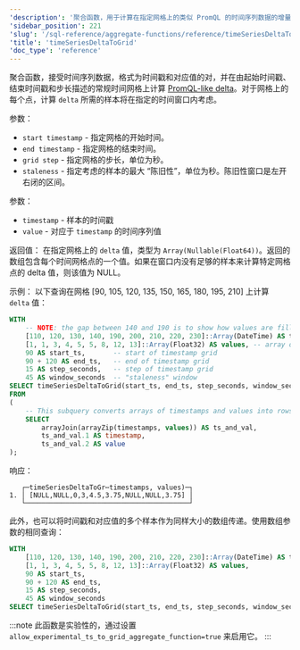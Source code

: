 ```yaml
---
'description': '聚合函数，用于计算在指定网格上的类似 PromQL 的时间序列数据的增量。'
'sidebar_position': 221
'slug': '/sql-reference/aggregate-functions/reference/timeSeriesDeltaToGrid'
'title': 'timeSeriesDeltaToGrid'
'doc_type': 'reference'
---
```


聚合函数，接受时间序列数据，格式为时间戳和对应值的对，并在由起始时间戳、结束时间戳和步长描述的常规时间网格上计算 [PromQL-like delta](https://prometheus.io/docs/prometheus/latest/querying/functions/#delta)。对于网格上的每个点，计算 `delta` 所需的样本将在指定的时间窗口内考虑。

参数：
- `start timestamp` - 指定网格的开始时间。
- `end timestamp` - 指定网格的结束时间。
- `grid step` - 指定网格的步长，单位为秒。
- `staleness` - 指定考虑的样本的最大 “陈旧性”，单位为秒。陈旧性窗口是左开右闭的区间。

参数：
- `timestamp` - 样本的时间戳
- `value` - 对应于 `timestamp` 的时间序列值

返回值：
在指定网格上的 `delta` 值，类型为 `Array(Nullable(Float64))`。返回的数组包含每个时间网格点的一个值。如果在窗口内没有足够的样本来计算特定网格点的 delta 值，则该值为 NULL。

示例：
以下查询在网格 [90, 105, 120, 135, 150, 165, 180, 195, 210] 上计算 `delta` 值：

```sql
WITH
    -- NOTE: the gap between 140 and 190 is to show how values are filled for ts = 150, 165, 180 according to window parameter
    [110, 120, 130, 140, 190, 200, 210, 220, 230]::Array(DateTime) AS timestamps,
    [1, 1, 3, 4, 5, 5, 8, 12, 13]::Array(Float32) AS values, -- array of values corresponding to timestamps above
    90 AS start_ts,       -- start of timestamp grid
    90 + 120 AS end_ts,   -- end of timestamp grid
    15 AS step_seconds,   -- step of timestamp grid
    45 AS window_seconds  -- "staleness" window
SELECT timeSeriesDeltaToGrid(start_ts, end_ts, step_seconds, window_seconds)(timestamp, value)
FROM
(
    -- This subquery converts arrays of timestamps and values into rows of `timestamp`, `value`
    SELECT
        arrayJoin(arrayZip(timestamps, values)) AS ts_and_val,
        ts_and_val.1 AS timestamp,
        ts_and_val.2 AS value
);
```

响应：

```response
   ┌─timeSeriesDeltaToGr⋯timestamps, values)─┐
1. │ [NULL,NULL,0,3,4.5,3.75,NULL,NULL,3.75] │
   └─────────────────────────────────────────┘
```

此外，也可以将时间戳和对应值的多个样本作为同样大小的数组传递。使用数组参数的相同查询：

```sql
WITH
    [110, 120, 130, 140, 190, 200, 210, 220, 230]::Array(DateTime) AS timestamps,
    [1, 1, 3, 4, 5, 5, 8, 12, 13]::Array(Float32) AS values,
    90 AS start_ts,
    90 + 120 AS end_ts,
    15 AS step_seconds,
    45 AS window_seconds
SELECT timeSeriesDeltaToGrid(start_ts, end_ts, step_seconds, window_seconds)(timestamps, values);
```

:::note
此函数是实验性的，通过设置 `allow_experimental_ts_to_grid_aggregate_function=true` 来启用它。
:::
